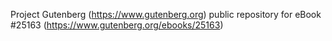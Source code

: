 Project Gutenberg (https://www.gutenberg.org) public repository for eBook #25163 (https://www.gutenberg.org/ebooks/25163)
